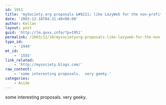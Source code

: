 ```yaml
---
id: 1951
title: 'mySociety.org proposals &#8211; like LazyWeb for the non-profit sector.'
date: '2003-12-18T04:31:40+00:00'
author: Kellan
layout: post
guid: 'http://lm.quxx.info/?p=1951'
permalink: /2003/12/18/mysocietyorg-proposals-like-lazyweb-for-the-non-profit-sector/
typo_id:
    - '1949'
mt_id:
    - '1555'
link_related:
    - 'http://mysociety.blogs.com/'
raw_content:
    - 'some interesting proposals.  very geeky.'
categories:
    - Aside
---
```


some interesting proposals. very geeky.